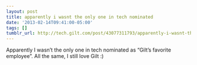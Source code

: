 ```yaml
---
layout: post
title: apparently i wasnt the only one in tech nominated
date: '2013-02-14T09:41:00-05:00'
tags: []
tumblr_url: http://tech.gilt.com/post/43077311793/apparently-i-wasnt-the-only-one-in-tech-nominated
---
```

Apparently I wasn’t the only one in tech nominated as “Gilt’s favorite employee”. All the same, I still love Gilt :)
